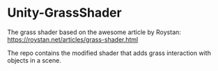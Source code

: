 # Unity-GrassShader

The grass shader based on the awesome article by Roystan: https://roystan.net/articles/grass-shader.html

The repo contains the modified shader that adds grass interaction with objects in a scene.
